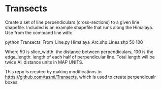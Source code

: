 # Transects
Create a set of line perpendiculars (cross-sections) to a given line shapefile. Included is an example shapefile that runs along the Himalaya. Use from the command line with:

python Transects_From_Line.py Himalaya_Arc.shp Lines.shp 50 100

Where 50 is slice_width: the distance between perpendiculars, 100 is the edge_length: length of each half of perpendicular line. Total length will be twice
All distance units in MAP UNITS.

This repo is created by making modifications to https://github.com/tasmi/Transects, which is used to create perpendicualr boxes. 
